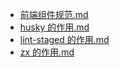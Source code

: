 - [ 前端组件规范.md ]( 前端组件规范.md )
- [ husky 的作用.md ]( husky%20的作用.md )
- [ lint-staged 的作用.md ]( lint-staged%20的作用.md )
- [ zx 的作用.md ]( zx%20的作用.md )